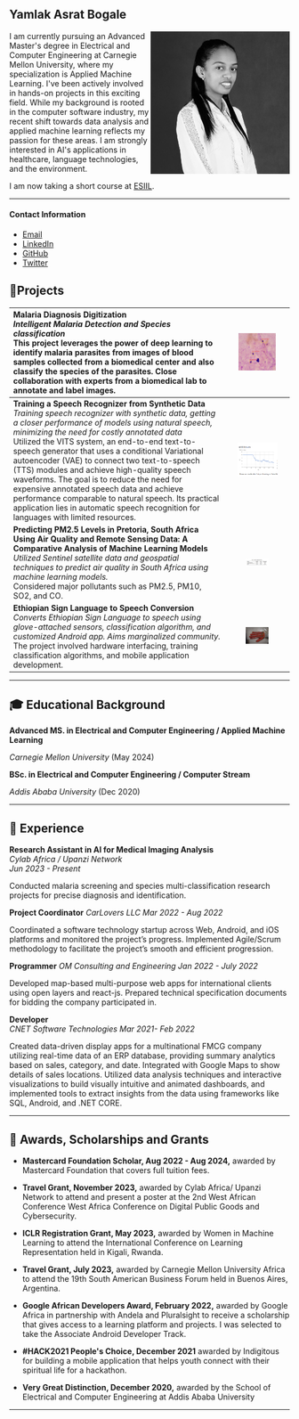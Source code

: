 ## Yamlak Asrat Bogale

<img src="images/Yamlak_headshot.jpg" alt="Headshot" width="250" align="right"/> 

I am currently pursuing an Advanced Master's degree in Electrical and Computer Engineering at Carnegie Mellon University, where my specialization is Applied Machine Learning. I've been actively involved in hands-on projects in this exciting field.  While my background is rooted in the computer software industry, my recent shift towards data analysis and applied machine learning reflects my passion for these areas. I am strongly interested in AI's applications in healthcare, language technologies, and the environment. 

I am now taking a short course at [ESIIL](https://esiil.org).


---

#### Contact Information
* [Email](yamlakyam@gmail.com)
* [LinkedIn](https://www.linkedin.com/in/yamlak-asrat-023467194/)
* [GitHub](https://github.com/yamlakyam)
* [Twitter](https://twitter.com/Yamlak_A_Bogale)

## 🤖Projects

| **Malaria Diagnosis Digitization** <br> _Intelligent Malaria Detection and Species classification_ <br> This project leverages the power of deep learning to identify malaria parasites from images of blood samples collected from a biomedical center and also classify the species of the parasites. Close collaboration with experts from a biomedical lab to annotate and label images. | <img src="/images/Detection_PO.png" width="65%" alt="Detection of parasite from a blood sample"/> |
|:---|:---:|
| **Training a Speech Recognizer from Synthetic Data** <br> _Training speech recognizer with synthetic data, getting a closer performance of models using natural speech, minimizing the need for costly annotated data_ <br>  Utilized the VITS system, an end-to-end text-to-speech generator that uses a conditional Variational autoencoder (VAE) to connect two text-to-speech (TTS) modules and achieve high-quality speech waveforms. The goal is to reduce the need for expensive annotated speech data and achieve performance comparable to natural speech. Its practical application lies in automatic speech recognition for languages with limited resources. | <img src="/images/Screenshot 2024-04-11 163707.png" width="70%" alt="ASR Training Results"/> |
| **Predicting PM2.5 Levels in Pretoria, South Africa Using Air Quality and Remote Sensing Data: A Comparative Analysis of Machine Learning Models** <br> _Utilized Sentinel satellite data and geospatial techniques to predict air quality in South Africa using machine learning models._ <br> Considered major pollutants such as PM2.5, PM10, SO2, and CO. | <img src="/images/Screenshot 2024-04-11 165743.png" width="40%" alt="Comparing Results of 3 models"/>|
| **Ethiopian Sign Language to Speech Conversion** <br> _Converts Ethiopian Sign Language to speech using glove-attached sensors, classification algorithm, and customized Android app. Aims marginalized community._ <br> The project involved hardware interfacing, training classification algorithms, and mobile application development. | <img src="/images/IMG_20201211_135734.jpg" width="40%" alt="Glove attached with flex-sensors"/>|






---

## 🎓 Educational Background

**Advanced MS. in Electrical and Computer Engineering / Applied Machine Learning**

_Carnegie Mellon University_ (May 2024)


**BSc. in Electrical and Computer Engineering / Computer Stream** 

_Addis Ababa University_ (Dec 2020)

---

## 💼 Experience

**Research Assistant in AI for Medical Imaging Analysis**  
_Cylab Africa / Upanzi Network_  
_Jun 2023 - Present_

Conducted malaria screening and species multi-classification research projects for precise diagnosis and identification. 



**Project Coordinator** 
_CarLovers LLC_ 
_Mar 2022 - Aug 2022_

Coordinated a software technology startup across Web, Android, and iOS platforms and monitored the project’s progress. Implemented Agile/Scrum methodology to facilitate the project’s smooth and efficient progression.



**Programmer**
_OM Consulting and Engineering_
_Jan 2022 - July 2022_

Developed map-based multi-purpose web apps for international clients using open layers and react-js. Prepared technical specification documents for bidding the company participated in.



**Developer**          
_CNET Software Technologies_
_Mar 2021- Feb 2022_

Created data-driven display apps for a multinational FMCG company utilizing real-time data of an ERP database, providing summary analytics based on sales, category, and date. Integrated with Google Maps to show details of sales locations. Utilized data analysis techniques and interactive visualizations to build visually intuitive and animated dashboards, and implemented tools to extract insights from the data using frameworks like SQL, Android, and .NET CORE.


---

## 🏅 Awards, Scholarships and Grants

- **Mastercard Foundation Scholar, Aug 2022 - Aug 2024,** awarded by Mastercard Foundation that covers full tuition fees.

- **Travel Grant, November 2023,** awarded by Cylab Africa/ Upanzi Network to attend and present a poster at the 2nd West African Conference West Africa Conference on Digital Public Goods and Cybersecurity.

- **ICLR Registration Grant, May 2023,** awarded by Women in Machine Learning to attend the International Conference on Learning Representation held in Kigali, Rwanda.

- **Travel Grant, July 2023,** awarded by Carnegie Mellon University Africa to attend the 19th South American Business Forum held in Buenos Aires, Argentina.

- **Google African Developers Award, February 2022,** awarded by Google Africa in partnership with Andela and Pluralsight to receive a scholarship that gives access to a learning platform and projects. I was selected to take the Associate Android Developer Track.

- **#HACK2021 People's Choice, December 2021** awarded by Indigitous for building a mobile application that helps youth connect with their spiritual life for a hackathon.

- **Very Great Distinction, December 2020,** awarded by the School of Electrical and Computer Engineering at Addis Ababa University 

---
